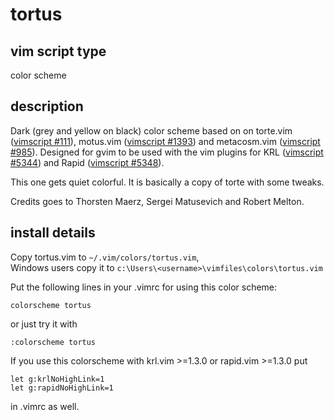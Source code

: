# tortus

## vim script type
color scheme
 
## description
Dark (grey and yellow on black) color scheme based on on torte.vim ([vimscript #111][1]), motus.vim ([vimscript #1393][2]) and metacosm.vim ([vimscript #985][3]).
Designed for gvim to be used with the vim plugins for KRL ([vimscript #5344][4]) and Rapid ([vimscript #5348][5]).

This one gets quiet colorful. It is basically a copy of torte with some tweaks.

Credits goes to Thorsten Maerz, Sergei Matusevich and Robert Melton.
 
## install details
Copy tortus.vim to `~/.vim/colors/tortus.vim`,  
Windows users copy it to `c:\Users\<username>\vimfiles\colors\tortus.vim`


Put the following lines in your .vimrc for using this color scheme:

    colorscheme tortus

or just try it with

    :colorscheme tortus

If you use this colorscheme with krl.vim >=1.3.0 or rapid.vim >=1.3.0 put

    let g:krlNoHighLink=1
    let g:rapidNoHighLink=1 

in .vimrc as well.

[1]: https://vim.sourceforge.io/scripts/script.php?script_id=111
[2]: https://vim.sourceforge.io/scripts/script.php?script_id=1393
[3]: https://vim.sourceforge.io/scripts/script.php?script_id=985
[4]: https://vim.sourceforge.io/scripts/script.php?script_id=5344
[5]: https://vim.sourceforge.io/scripts/script.php?script_id=5348
